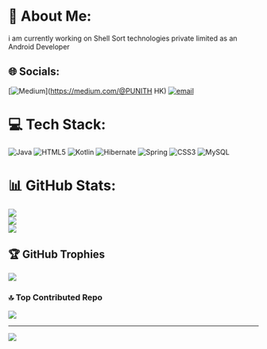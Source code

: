 # 💫 About Me:
i am currently working on Shell Sort technologies private limited as an Android Developer


## 🌐 Socials:
[![Medium](https://img.shields.io/badge/Medium-12100E?logo=medium&logoColor=white)](https://medium.com/@PUNITH HK) [![email](https://img.shields.io/badge/Email-D14836?logo=gmail&logoColor=white)](mailto:PUNITHHK48@GMAIL.COM) 

# 💻 Tech Stack:
![Java](https://img.shields.io/badge/java-%23ED8B00.svg?style=for-the-badge&logo=openjdk&logoColor=white) ![HTML5](https://img.shields.io/badge/html5-%23E34F26.svg?style=for-the-badge&logo=html5&logoColor=white) ![Kotlin](https://img.shields.io/badge/kotlin-%237F52FF.svg?style=for-the-badge&logo=kotlin&logoColor=white) ![Hibernate](https://img.shields.io/badge/Hibernate-59666C?style=for-the-badge&logo=Hibernate&logoColor=white) ![Spring](https://img.shields.io/badge/spring-%236DB33F.svg?style=for-the-badge&logo=spring&logoColor=white) ![CSS3](https://img.shields.io/badge/css3-%231572B6.svg?style=for-the-badge&logo=css3&logoColor=white) ![MySQL](https://img.shields.io/badge/mysql-4479A1.svg?style=for-the-badge&logo=mysql&logoColor=white)
# 📊 GitHub Stats:
![](https://github-readme-stats.vercel.app/api?username=punithhk9353424693&theme=dark&hide_border=false&include_all_commits=false&count_private=false)<br/>
![](https://github-readme-streak-stats.herokuapp.com/?user=punithhk9353424693&theme=dark&hide_border=false)<br/>
![](https://github-readme-stats.vercel.app/api/top-langs/?username=punithhk9353424693&theme=dark&hide_border=false&include_all_commits=false&count_private=false&layout=compact)

## 🏆 GitHub Trophies
![](https://github-profile-trophy.vercel.app/?username=punithhk9353424693&theme=dark&no-frame=false&no-bg=true&margin-w=4)

### 🔝 Top Contributed Repo
![](https://github-contributor-stats.vercel.app/api?username=punithhk9353424693&limit=5&theme=dark&combine_all_yearly_contributions=true)

---
[![](https://visitcount.itsvg.in/api?id=punithhk9353424693&icon=0&color=0)](https://visitcount.itsvg.in)

<!-- Proudly created with GPRM ( https://gprm.itsvg.in ) -->
